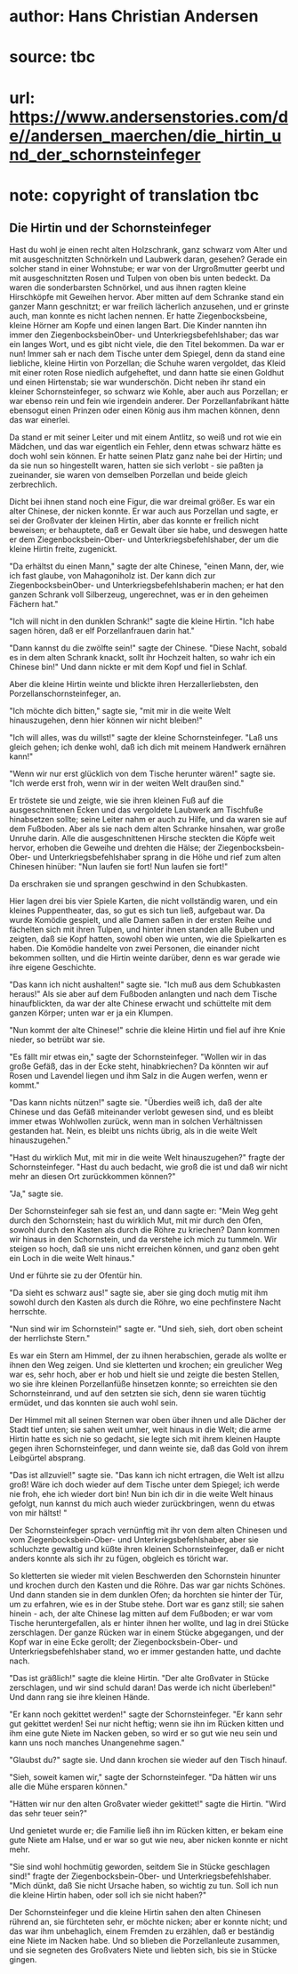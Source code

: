 # author: Hans Christian Andersen
# source: tbc
# url: https://www.andersenstories.com/de//andersen_maerchen/die_hirtin_und_der_schornsteinfeger
# note: copyright of translation tbc

## Die Hirtin und der Schornsteinfeger 

Hast du wohl je einen recht alten Holzschrank, ganz schwarz vom Alter
und mit ausgeschnitzten Schnörkeln und Laubwerk daran, gesehen? Gerade
ein solcher stand in einer Wohnstube; er war von der Urgroßmutter geerbt
und mit ausgeschnitzten Rosen und Tulpen von oben bis unten bedeckt. Da
waren die sonderbarsten Schnörkel, und aus ihnen ragten kleine
Hirschköpfe mit Geweihen hervor. Aber mitten auf dem Schranke stand ein
ganzer Mann geschnitzt; er war freilich lächerlich anzusehen, und er
grinste auch, man konnte es nicht lachen nennen. Er hatte
Ziegenbocksbeine, kleine Hörner am Kopfe und einen langen Bart. Die
Kinder nannten ihn immer den ZiegenbocksbeinOber- und
Unterkriegsbefehlshaber; das war ein langes Wort, und es gibt nicht
viele, die den Titel bekommen. Da war er nun! Immer sah er nach dem
Tische unter dem Spiegel, denn da stand eine liebliche, kleine Hirtin
von Porzellan; die Schuhe waren vergoldet, das Kleid mit einer roten
Rose niedlich aufgeheftet, und dann hatte sie einen Goldhut und einen
Hirtenstab; sie war wunderschön. Dicht neben ihr stand ein kleiner
Schornsteinfeger, so schwarz wie Kohle, aber auch aus Porzellan; er war
ebenso rein und fein wie irgendein anderer. Der Porzellanfabrikant hätte
ebensogut einen Prinzen oder einen König aus ihm machen können, denn das
war einerlei.

Da stand er mit seiner Leiter und mit einem Antlitz, so weiß und rot wie
ein Mädchen, und das war eigentlich ein Fehler, denn etwas schwarz hätte
es doch wohl sein können. Er hatte seinen Platz ganz nahe bei der
Hirtin; und da sie nun so hingestellt waren, hatten sie sich verlobt -
sie paßten ja zueinander, sie waren von demselben Porzellan und beide
gleich zerbrechlich.

Dicht bei ihnen stand noch eine Figur, die war dreimal größer. Es war
ein alter Chinese, der nicken konnte. Er war auch aus Porzellan und
sagte, er sei der Großvater der kleinen Hirtin, aber das konnte er
freilich nicht beweisen; er behauptete, daß er Gewalt über sie habe, und
deswegen hatte er dem Ziegenbocksbein-Ober- und Unterkriegsbefehlshaber,
der um die kleine Hirtin freite, zugenickt.

"Da erhältst du einen Mann," sagte der alte Chinese, "einen Mann,
der, wie ich fast glaube, von Mahagoniholz ist. Der kann dich zur
ZiegenbocksbeinOber- und Unterkriegsbefehlshaberin machen; er hat den
ganzen Schrank voll Silberzeug, ungerechnet, was er in den geheimen
Fächern hat."

"Ich will nicht in den dunklen Schrank!" sagte die kleine Hirtin.
"Ich habe sagen hören, daß er elf Porzellanfrauen darin hat."

"Dann kannst du die zwölfte sein!" sagte der Chinese. "Diese Nacht,
sobald es in dem alten Schrank knackt, sollt ihr Hochzeit halten, so
wahr ich ein Chinese bin!" Und dann nickte er mit dem Kopf und fiel in
Schlaf.

Aber die kleine Hirtin weinte und blickte ihren Herzallerliebsten, den
Porzellanschornsteinfeger, an.

"Ich möchte dich bitten," sagte sie, "mit mir in die weite Welt
hinauszugehen, denn hier können wir nicht bleiben!"

"Ich will alles, was du willst!" sagte der kleine Schornsteinfeger.
"Laß uns gleich gehen; ich denke wohl, daß ich dich mit meinem Handwerk
ernähren kann!"

"Wenn wir nur erst glücklich von dem Tische herunter wären!" sagte
sie. "Ich werde erst froh, wenn wir in der weiten Welt draußen sind."

Er tröstete sie und zeigte, wie sie ihren kleinen Fuß auf die
ausgeschnittenen Ecken und das vergoldete Laubwerk am Tischfuße
hinabsetzen sollte; seine Leiter nahm er auch zu Hilfe, und da waren sie
auf dem Fußboden. Aber als sie nach dem alten Schranke hinsahen, war
große Unruhe darin. Alle die ausgeschnittenen Hirsche steckten die Köpfe
weit hervor, erhoben die Geweihe und drehten die Hälse; der
Ziegenbocksbein-Ober- und Unterkriegsbefehlshaber sprang in die Höhe und
rief zum alten Chinesen hinüber: "Nun laufen sie fort! Nun laufen sie
fort!"

Da erschraken sie und sprangen geschwind in den Schubkasten.

Hier lagen drei bis vier Spiele Karten, die nicht vollständig waren, und
ein kleines Puppentheater, das, so gut es sich tun ließ, aufgebaut war.
Da wurde Komödie gespielt, und alle Damen saßen in der ersten Reihe und
fächelten sich mit ihren Tulpen, und hinter ihnen standen alle Buben und
zeigten, daß sie Kopf hatten, sowohl oben wie unten, wie die Spielkarten
es haben. Die Komödie handelte von zwei Personen, die einander nicht
bekommen sollten, und die Hirtin weinte darüber, denn es war gerade wie
ihre eigene Geschichte.

"Das kann ich nicht aushalten!" sagte sie. "Ich muß aus dem
Schubkasten heraus!" Als sie aber auf dem Fußboden anlangten und nach
dem Tische hinaufblickten, da war der alte Chinese erwacht und
schüttelte mit dem ganzen Körper; unten war er ja ein Klumpen.

"Nun kommt der alte Chinese!" schrie die kleine Hirtin und fiel auf
ihre Knie nieder, so betrübt war sie.

"Es fällt mir etwas ein," sagte der Schornsteinfeger. "Wollen wir in
das große Gefäß, das in der Ecke steht, hinabkriechen? Da könnten wir
auf Rosen und Lavendel liegen und ihm Salz in die Augen werfen, wenn er
kommt."

"Das kann nichts nützen!" sagte sie. "Überdies weiß ich, daß der alte
Chinese und das Gefäß miteinander verlobt gewesen sind, und es bleibt
immer etwas Wohlwollen zurück, wenn man in solchen Verhältnissen
gestanden hat. Nein, es bleibt uns nichts übrig, als in die weite Welt
hinauszugehen."

"Hast du wirklich Mut, mit mir in die weite Welt hinauszugehen?"
fragte der Schornsteinfeger. "Hast du auch bedacht, wie groß die ist
und daß wir nicht mehr an diesen Ort zurückkommen können?"

"Ja," sagte sie.

Der Schornsteinfeger sah sie fest an, und dann sagte er: "Mein Weg geht
durch den Schornstein; hast du wirklich Mut, mit mir durch den Ofen,
sowohl durch den Kasten als durch die Röhre zu kriechen? Dann kommen wir
hinaus in den Schornstein, und da verstehe ich mich zu tummeln. Wir
steigen so hoch, daß sie uns nicht erreichen können, und ganz oben geht
ein Loch in die weite Welt hinaus."

Und er führte sie zu der Ofentür hin.

"Da sieht es schwarz aus!" sagte sie, aber sie ging doch mutig mit ihm
sowohl durch den Kasten als durch die Röhre, wo eine pechfinstere Nacht
herrschte.

"Nun sind wir im Schornstein!" sagte er. "Und sieh, sieh, dort oben
scheint der herrlichste Stern."

Es war ein Stern am Himmel, der zu ihnen herabschien, gerade als wollte
er ihnen den Weg zeigen. Und sie kletterten und krochen; ein greulicher
Weg war es, sehr hoch, aber er hob und hielt sie und zeigte die besten
Stellen, wo sie ihre kleinen Porzellanfüße hinsetzen konnte; so
erreichten sie den Schornsteinrand, und auf den setzten sie sich, denn
sie waren tüchtig ermüdet, und das konnten sie auch wohl sein.

Der Himmel mit all seinen Sternen war oben über ihnen und alle Dächer
der Stadt tief unten; sie sahen weit umher, weit hinaus in die Welt; die
arme Hirtin hatte es sich nie so gedacht, sie legte sich mit ihrem
kleinen Haupte gegen ihren Schornsteinfeger, und dann weinte sie, daß
das Gold von ihrem Leibgürtel absprang.

"Das ist allzuviel!" sagte sie. "Das kann ich nicht ertragen, die
Welt ist allzu groß! Wäre ich doch wieder auf dem Tische unter dem
Spiegel; ich werde nie froh, ehe ich wieder dort bin! Nun bin ich dir in
die weite Welt hinaus gefolgt, nun kannst du mich auch wieder
zurückbringen, wenn du etwas von mir hältst! "

Der Schornsteinfeger sprach vernünftig mit ihr von dem alten Chinesen
und vom Ziegenbocksbein-Ober- und Unterkriegsbefehlshaber, aber sie
schluchzte gewaltig und küßte ihren kleinen Schornsteinfeger, daß er
nicht anders konnte als sich ihr zu fügen, obgleich es töricht war.

So kletterten sie wieder mit vielen Beschwerden den Schornstein hinunter
und krochen durch den Kasten und die Röhre. Das war gar nichts Schönes.
Und dann standen sie in dem dunklen Ofen; da horchten sie hinter der
Tür, um zu erfahren, wie es in der Stube stehe. Dort war es ganz still;
sie sahen hinein - ach, der alte Chinese lag mitten auf dem Fußboden; er
war vom Tische heruntergefallen, als er hinter ihnen her wollte, und lag
in drei Stücke zerschlagen. Der ganze Rücken war in einem Stücke
abgegangen, und der Kopf war in eine Ecke gerollt; der
Ziegenbocksbein-Ober- und Unterkriegsbefehlshaber stand, wo er immer
gestanden hatte, und dachte nach.

"Das ist gräßlich!" sagte die kleine Hirtin. "Der alte Großvater in
Stücke zerschlagen, und wir sind schuld daran! Das werde ich nicht
überleben!" Und dann rang sie ihre kleinen Hände.

"Er kann noch gekittet werden!" sagte der Schornsteinfeger. "Er kann
sehr gut gekittet werden! Sei nur nicht heftig; wenn sie ihn im Rücken
kitten und ihm eine gute Niete im Nacken geben, so wird er so gut wie
neu sein und kann uns noch manches Unangenehme sagen."

"Glaubst du?" sagte sie. Und dann krochen sie wieder auf den Tisch
hinauf.

"Sieh, soweit kamen wir," sagte der Schornsteinfeger. "Da hätten wir
uns alle die Mühe ersparen können."

"Hätten wir nur den alten Großvater wieder gekittet!" sagte die
Hirtin. "Wird das sehr teuer sein?"

Und genietet wurde er; die Familie ließ ihn im Rücken kitten, er bekam
eine gute Niete am Halse, und er war so gut wie neu, aber nicken konnte
er nicht mehr.

"Sie sind wohl hochmütig geworden, seitdem Sie in Stücke geschlagen
sind!" fragte der Ziegenbocksbein-Ober- und Unterkriegsbefehlshaber.
"Mich dünkt, daß Sie nicht Ursache haben, so wichtig zu tun. Soll ich
nun die kleine Hirtin haben, oder soll ich sie nicht haben?"

Der Schornsteinfeger und die kleine Hirtin sahen den alten Chinesen
rührend an, sie fürchteten sehr, er möchte nicken; aber er konnte nicht;
und das war ihm unbehaglich, einem Fremden zu erzählen, daß er beständig
eine Niete im Nacken habe. Und so blieben die Porzellanleute zusammen,
und sie segneten des Großvaters Niete und liebten sich, bis sie in
Stücke gingen.
